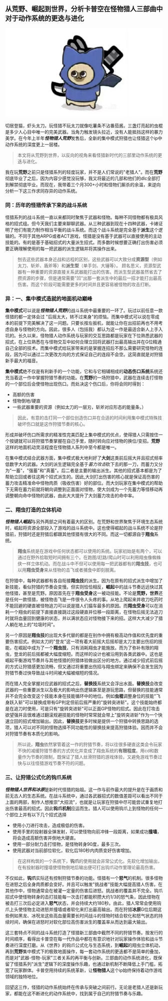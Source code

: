 ## 从荒野、崛起到世界，分析卡普空在怪物猎人三部曲中对于动作系统的更迭与进化

![虾头太刀](xiatou.jpg)

切居登猫，虾头太刀。玩怪猎不玩太刀就像吃薯条不沾番茄酱。三盏灯亮起的虫棍是多少人心目中唯一的完美武器。当角力触发镜头拉近，没有人能抵挡这样的暴力美学。在今年上半年***怪物猎人荒野***发售后，全新的集中模式狩猎也让怪猎这个ip中动作系统的深度更上一层楼。

>本文将从荒野到世界，以反向的视角来看怪猎新时代的三部里动作系统的更迭与进化。


我在玩**荒野**之前只是怪猎系列的轻度玩家，并不是人们常说的"老猎人"。而在**荒野**彻底毕业了之后，因为内容少感觉没玩够，我又将最近的几部和他们的dlc全部打到解禁彻底毕业。而现在，我带着三个月300+小时和怪物们厮杀的余温，来逆向分析一下这三作求同存异的动作系统。



### 同：历年的怪猎传承下来的战斗系统

怪猎系列的战斗系统一直以来都同时聚焦于武器和怪物。每种不同怪物都有极具风格的招式组。但今天我们主要来聊聊武器。从三种武器到现在十四种武器，卡婊证明了他们有能力制作相当平衡的战斗系统。而这个战斗系统是完全基于**派生**这个逻辑的。不同于其他ARPG或者ACT游戏，怪猎是没有基于武器可以直接使用的主动技能的。有的是基于基础招式的大量派生招式。而多数时候想要正确打出伤害必须要正确理解使用的每一把武器的派生逻辑并将其操作出来。

>刨去这些武器本身近战和远程的区别，这些武器可以大致分成**资源型**（例如太刀、斩斧、盾斧等）和**派生型**（单手剑、大锤等）。
顾名思义，资源型武器有一种重要的资源直接关系武器能打出的伤害。而派生型武器虽然省去了攒资源的步骤，但是通常需要"凹"出那一套派生中的最后一招才能打出最高伤害。而这个阶段可能需要更多的时间并且更容易被怪物的攻击打断。




### 异：一、集中模式造就的地面机动巅峰

**集中模式**可以说是***怪物猎人荒野***的战斗系统中最重要的一环了。玩过以前任意一款怪猎的都一定体会过 "后摇太大，转不过来身"的烦恼。而集中模式可以说在零成本的前提下完美解决了这一问题。只要长按左扳机，就能让你在出招前再也不用考虑自身与怪物的方向。因此，很多人（包括我）都认为这一作是最适合新人上手入坑的。长久以来，怪物猎人动作系统与玩家的交互思路都是玩家在下位熟悉武器的招式，在上位熟悉在与怪物交互中如何合理立回将武器打出最高输出并在G位精通自己全部的技术。而集中模式给玩家带来的是掌握连招后不那么需要研究怪物的连段，因为可以通过二次更改方向的方式保证自己的连段不会空。这简直就是对狩猎新手最大的福音。

**集中模式**绝不仅是有利新手的一个功能，它和与它相辅相成的**动态伤口系统**系统还充当着这一作中掌握狩猎节奏的功能。在**荒野**的一场狩猎中，武器在连续击打怪物的一个部位后会使怪物出现伤口。而处决这个伤口后，你将会同时得到：
- 高额的伤害
- 怪物倒地/硬直
- 一些武器重要的资源（例如太刀的一层刃，斩斧对应形态的能量条，）
>因此，有意的击打同一个部位创造伤口并在合适的时间利用集中模式特殊技破坏伤口就是这作狩猎节奏的核心。

形成并破坏伤口所需求的精准性完美匹配上集中模式的优点，使得猎人只需按住一个按键就可以将狩猎节奏掌握在自己手里，随时转向应对怪物的换位/变招。**荒野**这样的地面机动灵活程度在怪物猎人系列中至今都是唯一。 

在集中模式结合武器方面，集中模式极大地利好了**大剑**这类前后摇大并且招式频率低数字大的武器。大剑的派生逻辑完全基于*蓄力攻击*砍下去的那一刀，而蓄力又分为"一蓄"，"强蓄"和"真蓄"。后二者是主要的输出派生。其他的招式基本都是为了帮助立回或者往这两个招式派生的。因此,大剑打出伤害的核心就是保证高伤害的蓄力攻击精准命中怪物肉质（吸收伤害）好的部位。而大剑玩家在集中模式的帮助下无需在蓄力前就将朝向调整到正面面对怪物，使大剑成为一个先蓄力等怪移动再调整朝向命中怪物的武器，由此大大提升了大剑蓄力攻击的命中率。




### 二、翔虫打造的立体机动

***怪物猎人崛起***与另外两部之间有着最大的区别。在荒野和世界聚焦于环境生态系统时，崛起将资源全部投入了游戏的战斗系统中。这也使得崛起的战斗系统不论是狩猎前，狩猎时还是狩猎后都跟其他怪猎有很大的不同。而这一切都源自于**翔虫**系统。

>**翔虫**系统是在游戏中任何状态都可以使用的系统。玩家初始是有两个，可以通过在野外拾取短时间拥有三个。在跑图/赶路/爬山时可以利用翔虫像蜘蛛侠一样立体机动。而在战斗中不但可以使用每一把武器都有的**翔虫技**，也可以用**翔虫受身**来从怪物的击飞或者捕食中即刻脱离。

在狩猎中，每种武器都有各自衔接**翔虫技**的派生。因为在原有的招式派生中增加了新技能，看似狩猎的节奏会变慢。但实则恰恰相反，**崛起**中的战斗节奏远远快过其他怪猎，甚至是荒野。原因首先在于**翔虫受身**这一被动技能。不论是**荒野，世界**还是任何一款怪猎，被怪物击飞是一件很令人头疼的事。从地上爬起来并收刀吃药时不能回避的硬直被怪物追刀可以说是猎人们猫车最多的原因。而**翔虫受身**可以在消耗一个翔虫的前提下直接直接跳过这段硬直并位移一段距离，在怪物后摇无法追刀时就将血量回到健康的状态，并以满状态应对怪物接下来的招。这样大大减少了猎人躺在地上的"垃圾时间"。

另一个原因是**翔虫技**的出现大多代替的都是在别作中拥有极高动作值和优先度的重要伤害招式。例如太刀的"登龙"这一项有着大前摇大后摇却是太刀主要出伤招的技能，在崛起中成为了一个**翔虫技**，只有消耗翔虫才能施放。而为了弥补有限的翔虫，登龙的前后摇都被大幅度缩短。而这样的设计也被沿用到各类武器中。这也是崛起平衡游戏节奏并与其他怪猎的狩猎体验做出区分的地方。通过减少招式前后摇的方式让狩猎感更加流畅，但又通过将重要出伤招与翔虫绑定来确保不会发生因为狩猎节奏过快导致战斗时间被大幅被缩短的情况。

而在猎人完全掌握对应武器的招式之后，**替换技**系统又会浮出水面。**替换技**会改变武器的一些重要派生以及极大的影响出伤逻辑甚至是游玩思路，但替换的技能通常并不会完全改变这个技能本身在技能循环中的地位。例如**虫棍**调整身位的技能"飞身跃入斩"可以替换成带有GP判定但前后摇严重的"旋转突进斩"。这个技能始终都是在追刀时使用，可是只有"旋转突进斩"可以正面GP怪物的招式。因此在打攻击欲望强并且很难通过翻滚规避技能的怪物时常常就会带上"旋转突进斩"作为一个快速立回的招式增加输出。因此，**替换技**更多时候是提供一个狩猎中转换思路的选项，猎人可以对不同的怪物选择不同功能性的替换技来提高狩猎体验。因而并不会对狩猎节奏有本质化的影响。
>所以说，**翔虫**依然掌管着这一作的狩猎节奏，将以往很多硬直这类会令玩家不快的减缓狩猎节奏的方式优化并变成了翔虫系统的**有限程度**。用cd和数量作为节奏的限制，既保证了猎人丝滑狩猎的游戏体验，又避免游戏节奏过快与以往怪猎游戏节奏不符的问题。






### 三、让狩猎公式化的钩爪系统
 ***怪物猎人世界和冰原***是新时代怪猎的始祖。这一作与前作最大的提升是在于画质和前无古人的生态系统。在战斗系统中，通过各武器招式的数值差距可以看出不同于上面的两部，制作人想推崇"大招流"，也就是让玩家在狩猎中尽可能尝试重复地打出伤害最高的招式。因此**钩爪机制**应运而生。猎人可以使用钩爪上到怪物的任何一个部位上并有以下几个招式选择
 - 使用小刀进行攻击，造成极低的伤害。
 - 使用手里的投射器全弹发射，可以使怪物向前冲锋一段距离，如果成功**撞墙**，将会造成高额伤害并倒地大硬直。
 - 使用一部分耐力击打怪物，是怪物转身90度，最多三次。
 - 使用武器对当前部位软化，软化后180秒内肉质变好伤害增加。

>在这样构筑的一个系统下，**钩爪**的使用就会非常公式化。先软化增加输出，在有投射器时撞墙使怪物倒地后输出便可打出钩爪动作里理论最高伤害。

不仅如此，**钩爪**实际还有控制狩猎节奏的功能。怪猎有一个**怒气**的机制。很多怪物在进怒之后全身肉质都会变好。并且可以触发"挑战者"技能大幅提高猎人伤害。在其他作中，怪物通常会在被灌一定量的伤害后进怒。挑战者的覆盖并不完全。钩爪招式中使怪物转身的击打技能每一次击打都能积攒大约1/3的怒气条，因此怪物在被击打三次后必定进入**怒气**状态，并会持续大约180秒。由此，猎人常常会使用钩爪上头使怪物主动进怒并撞墙或者软化来打出最高输出。而在狩猎**冰原**G位后期这些例如黑龙、冰呪龙这些高血量需要长时间战斗的怪物时结合软化和怒气状态的持续时间，确保在进怒时对软化部位高伤害派生的覆盖率从而达到最大输出。


这三套特点不同的战斗系统打造了怪猎新三部曲中截然不同的狩猎节奏。按发行的时间顺序，看得出卡普空在每一代作品中都在有意识地针对玩家操作体验和战斗节奏进行深度打磨。从《世界》的钩爪公式化与生态系统，到**崛起**的翔虫立体机动，再到**荒野**集中模式下的极致地面操作，每一套动作系统的更迭都不是简单的叠加，而是对"武器-怪物-玩家"三者关系的再平衡与创新。三部曲的动作系统进化，既保留了怪猎系列"派生"逻辑下的深度操作乐趣，也通过新机制不断降低上手门槛，拓宽了玩家群体。卡普空用持续的系统革新，让**怪物猎人**这个ip始终保持着动作游戏领域的独特地位。

回望这三作，怪猎的动作系统始终在传承与突破之间前行。无论是老猎人还是新玩家，都能在这不断进化的动作系统中，找到属于自己的狩猎节奏与乐趣。






